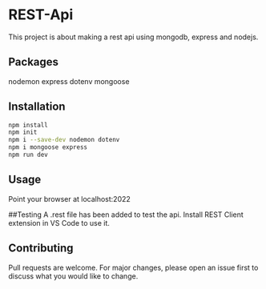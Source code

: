 # REST-Api

This project is about making a rest api using mongodb, express and nodejs.

## Packages
nodemon
express
dotenv
mongoose

## Installation

```bash
npm install
npm init
npm i --save-dev nodemon dotenv
npm i mongoose express
npm run dev
```

## Usage
Point your browser at localhost:2022

##Testing
A .rest file has been added to test the api. Install REST Client extension in VS Code to use it.

## Contributing
Pull requests are welcome. For major changes, please open an issue first to discuss what you would like to change.
